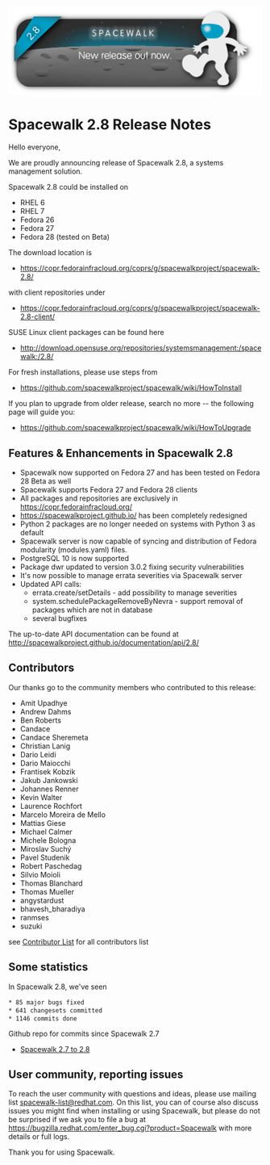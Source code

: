 
![Alt](images/28release.png?raw=True)
# __Spacewalk 2.8 Release Notes__



Hello everyone,

We are proudly announcing release of Spacewalk 2.8, a systems management solution.

Spacewalk 2.8 could be installed on
  * RHEL 6
  * RHEL 7
  * Fedora 26
  * Fedora 27
  * Fedora 28 (tested on Beta)
  
The download location is 
  * https://copr.fedorainfracloud.org/coprs/g/spacewalkproject/spacewalk-2.8/

with client repositories under
  * https://copr.fedorainfracloud.org/coprs/g/spacewalkproject/spacewalk-2.8-client/


SUSE Linux client packages can be found here
  * http://download.opensuse.org/repositories/systemsmanagement:/spacewalk:/2.8/


For fresh installations, please use steps from

  * https://github.com/spacewalkproject/spacewalk/wiki/HowToInstall 

If you plan to upgrade from older release, search no more -- the following page will guide you:

  * https://github.com/spacewalkproject/spacewalk/wiki/HowToUpgrade

## Features & Enhancements in Spacewalk 2.8

  * Spacewalk now supported on Fedora 27 and has been tested on Fedora 28 Beta as well
  * Spacewalk supports Fedora 27 and Fedora 28 clients
  * All packages and repositories are exclusively in https://copr.fedorainfracloud.org/
  * https://spacewalkproject.github.io/ has been completely redesigned
  * Python 2 packages are no longer needed on systems with Python 3 as default
  * Spacewalk server is now capable of syncing and distribution of Fedora modularity (modules.yaml) files.
  * PostgreSQL 10 is now supported
  * Package dwr updated to version 3.0.2 fixing security vulnerabilities
  * It's now possible to manage errata severities via Spacewalk server
  * Updated API calls:
    * errata.create/setDetails - add possibility to manage severities
    * system.schedulePackageRemoveByNevra - support removal of packages which are not in database
    * several bugfixes

The up-to-date API documentation can be found at http://spacewalkproject.github.io/documentation/api/2.8/

## Contributors


Our thanks go to the community members who contributed to this release:

* Amit Upadhye
* Andrew Dahms
* Ben Roberts
* Candace
* Candace Sheremeta
* Christian Lanig
* Dario Leidi
* Dario Maiocchi
* Frantisek Kobzik
* Jakub Jankowski
* Johannes Renner
* Kevin Walter
* Laurence Rochfort
* Marcelo Moreira de Mello
* Mattias Giese
* Michael Calmer
* Michele Bologna
* Miroslav Suchý
* Pavel Studenik
* Robert Paschedag
* Silvio Moioli
* Thomas Blanchard
* Thomas Mueller
* angystardust
* bhavesh_bharadiya
* ranmses
* suzuki

see [Contributor List](ContributorList) for all contributors list

## Some statistics

In Spacewalk 2.8, we've seen

    * 85 major bugs fixed
    * 641 changesets committed
    * 1146 commits done

Github repo for commits since Spacewalk 2.7

* [Spacewalk 2.7 to 2.8](https://github.com/spacewalkproject/spacewalk/graphs/contributors?from=2017-08-17&to=2018-04-16&type=c)

## User community, reporting issues



To reach the user community with questions and ideas, please use
mailing list spacewalk-list@redhat.com. On this list, you can of
course also discuss issues you might find when installing or using
Spacewalk, but please do not be surprised if we ask you to file a bug
at https://bugzilla.redhat.com/enter_bug.cgi?product=Spacewalk with more
details or full logs.

Thank you for using Spacewalk.
